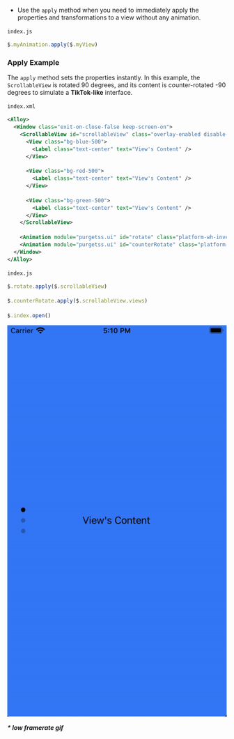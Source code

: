 - Use the `apply` method when you need to immediately apply the properties and transformations to a view without any animation.

`index.js`
```javascript
$.myAnimation.apply($.myView)
```

### Apply Example
The `apply` method sets the properties instantly. In this example, the `ScrollableView` is rotated 90 degrees, and its content is counter-rotated -90 degrees to simulate a **TikTok-like** interface.

`index.xml`
```xml
<Alloy>
  <Window class="exit-on-close-false keep-screen-on">
    <ScrollableView id="scrollableView" class="overlay-enabled disable-bounce paging-control-alpha-100 scrolling-enabled show-paging-control paging-control-h-14 paging-control-on-top-false paging-control-transparent page-indicator-(rgba(0,0,0,0.24)) current-page-indicator-(rgba(0,0,0,1))">
      <View class="bg-blue-500">
        <Label class="text-center" text="View's Content" />
      </View>

      <View class="bg-red-500">
        <Label class="text-center" text="View's Content" />
      </View>

      <View class="bg-green-500">
        <Label class="text-center" text="View's Content" />
      </View>
    </ScrollableView>

    <Animation module="purgetss.ui" id="rotate" class="platform-wh-inverted rotate-90" />
    <Animation module="purgetss.ui" id="counterRotate" class="platform-wh -rotate-90" />
  </Window>
</Alloy>
```

`index.js`
```javascript
$.rotate.apply($.scrollableView)

$.counterRotate.apply($.scrollableView.views)

$.index.open()
```

![TikTok Like Animations](../images/tiktok-like.gif)

***\* low framerate gif***
